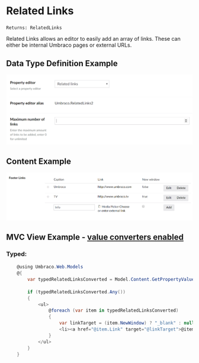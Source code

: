 # Related Links

`Returns: RelatedLinks`

Related Links allows an editor to easily add an array of links. These can either be internal Umbraco pages or external URLs.

## Data Type Definition Example

![Related Links Data Type Definition](images/Related-Links2-DataType.png)

## Content Example 

![Media Picker Content](images/Related-Links2-Content.png)

## MVC View Example - [value converters enabled](../../../Setup/Upgrading/760-breaking-changes.md#property-value-converters-u4-7318)

### Typed:

```c#
    @using Umbraco.Web.Models
    @{
        var typedRelatedLinksConverted = Model.Content.GetPropertyValue<RelatedLinks>("footerLinks");

        if (typedRelatedLinksConverted.Any())
        {
            <ul>
                @foreach (var item in typedRelatedLinksConverted)
                {
                    var linkTarget = (item.NewWindow) ? "_blank" : null;
                    <li><a href="@item.Link" target="@linkTarget">@item.Caption</a></li>
                }
            </ul>
        }
    }   
```